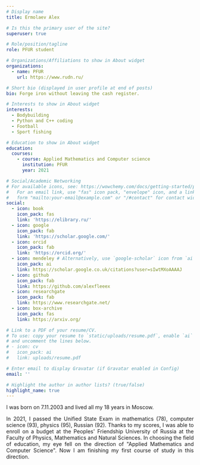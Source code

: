```yaml
---
# Display name
title: Ermolaev Alex

# Is this the primary user of the site?
superuser: true

# Role/position/tagline
role: PFUR student

# Organizations/Affiliations to show in About widget
organizations:
  - name: PFUR
    url: https://www.rudn.ru/

# Short bio (displayed in user profile at end of posts)
bio: Forge iron without leaving the cash register.

# Interests to show in About widget
interests:
  - Bodybuilding
  - Python and C++ coding
  - Football
  - Sport fishing

# Education to show in About widget
education:
  courses:
    - course: Applied Mathematics and Computer science
      institution: PFUR
      year: 2021

# Social/Academic Networking
# For available icons, see: https://wowchemy.com/docs/getting-started/page-builder/#icons
#   For an email link, use "fas" icon pack, "envelope" icon, and a link in the
#   form "mailto:your-email@example.com" or "/#contact" for contact widget.
social:
  - icon: book
    icon_pack: fas
    link: 'https://elibrary.ru/'
  - icon: google
    icon_pack: fab
    link: 'https://scholar.google.com/'
  - icon: orcid
    icon_pack: fab
    link: 'https://orcid.org/'
  - icon: mendeley # Alternatively, use `google-scholar` icon from `ai` icon pack
    icon_pack: ai
    link: https://scholar.google.co.uk/citations?user=sIwtMXoAAAAJ
  - icon: github
    icon_pack: fab
    link: https://github.com/alexfleeex
  - icon: researchgate
    icon_pack: fab
    link: https://www.researchgate.net/
  - icon: box-archive
    icon_pack: fas
    link: https://arxiv.org/

# Link to a PDF of your resume/CV.
# To use: copy your resume to `static/uploads/resume.pdf`, enable `ai` icons in `params.toml`,
# and uncomment the lines below.
# - icon: cv
#   icon_pack: ai
#   link: uploads/resume.pdf

# Enter email to display Gravatar (if Gravatar enabled in Config)
email: ''

# Highlight the author in author lists? (true/false)
highlight_name: true
---
```


I was born on 7.11.2003 and lived all my 18 years in Moscow.

<div style="text-align: justify">In 2021, I passed the Unified State Exam in mathematics (78), computer science (93), physics (95), Russian (92). Thanks to my scores, I was able to enroll on a budget at the Peoples' Friendship University of Russia at the Faculty of Physics, Mathematics and Natural Sciences. In choosing the field of education, my eye fell on the direction of "Applied Mathematics and Computer Science". Now I am finishing my first course of study in this direction. </div>


